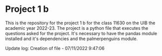 # Project 1 b
This is the repository for the project 1 b for the class 11630 on the UIB the academic year 2022-23.
The project is a python file that executes the questions asked for the project.
It's necessary to have the pandas module installed and it's dependencies and the palmerpenguins module.

Update log:
	Creation of file - 07/11/2022 9:47:06